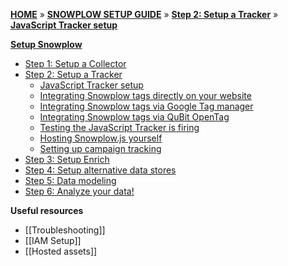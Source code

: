 [**HOME**](Home) » [**SNOWPLOW SETUP GUIDE**](Setting-up-Snowplow) » [**Step 2: Setup a Tracker**](setting-up-a-tracker) » [**JavaScript Tracker setup**](javascript-tracker-setup)

[**Setup Snowplow**](Setting-up-Snowplow)  

- [Step 1: Setup a Collector](setting-up-a-collector)  
- [Step 2: Setup a Tracker](setting-up-a-tracker)  
  - [JavaScript Tracker setup](javascript-tracker-setup)  
  - [Integrating Snowplow tags directly on your website](integrating-javascript-tags-onto-your-website)
  - [Integrating Snowplow tags via Google Tag manager](Integrating-Javascript-tags-with-Google-Tag-Manager)  
  - [Integrating Snowplow tags via QuBit OpenTag](Integrating-Javascript-tags-with-QuBit-OpenTag)
  - [Testing the JavaScript Tracker is firing](Testing-the-Javascript-tracker-is-firing)
  - [Hosting Snowplow.js yourself](self-hosting-snowplow-js)
  - [Setting up campaign tracking](tracking-your-marketing-campaigns)
- [Step 3: Setup Enrich](setting-up-enrich)  
- [Step 4: Setup alternative data stores](setting-up-alternative-data-stores)
- [Step 5: Data modeling](getting-started-with-data-modeling)
- [Step 6: Analyze your data!](getting-started-analyzing-snowplow-data)

**Useful resources**  

- [[Troubleshooting]]  
- [[IAM Setup]]   
- [[Hosted assets]] 
